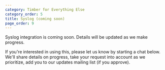 ```yaml
---
category: Timber for Everything Else
category_order: 5
title: Syslog (coming soon)
page_order: 9
---
```


Syslog integration is coming soon. Details will be updated as we make progress.

If you're interested in using this, please let us know by starting a chat below. We'll
share details on progress, take your request into account as we prioritize, add you to our
updates mailing list (if you approve).